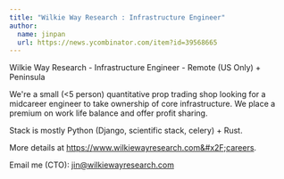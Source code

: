```yaml
---
title: "Wilkie Way Research : Infrastructure Engineer"
author:
  name: jinpan
  url: https://news.ycombinator.com/item?id=39568665
---
```

Wilkie Way Research - Infrastructure Engineer - Remote (US Only) + Peninsula

We&#x27;re a small (&lt;5 person) quantitative prop trading shop looking for a midcareer engineer to take ownership of core infrastructure.  We place a premium on work life balance and offer profit sharing.

Stack is mostly Python (Django, scientific stack, celery) + Rust.

More details at <a href="https:&#x2F;&#x2F;www.wilkiewayresearch.com&#x2F;careers" rel="nofollow">https:&#x2F;&#x2F;www.wilkiewayresearch.com&#x2F;careers</a>.

Email me (CTO): jin@wilkiewayresearch.com
